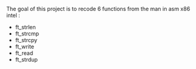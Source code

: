 The goal of this project is to recode 6 functions from the man in asm x86 intel : 
- ft_strlen
- ft_strcmp
- ft_strcpy
- ft_write
- ft_read
- ft_strdup

